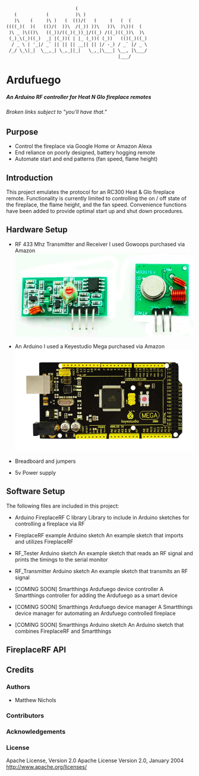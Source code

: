 ```
                          (                           
   (           (          )\ )                        
   )\    (     )\ )   (  (()/(   (     (   (  (       
((((_)(  )(   (()/(  ))\  /(_)) ))\   ))\  )\))(  (   
 )\ _ )\(()\   ((_))/((_)(_))_|/((_) /((_)((_))\  )\  
 (_)_\(_)((_)  _| |(_))( | |_ (_))( (_))   (()(_)((_) 
  / _ \ | '_|/ _` || || || __|| || |/ -_) / _` |/ _ \ 
 /_/ \_\|_|  \__,_| \_,_||_|   \_,_|\___| \__, |\___/ 
                                          |___/       
```
# Ardufuego
##### An Arduino RF controller for Heat N Glo fireplace remotes
###### *Broken links subject to "you'll have that."*

## Purpose
- Control the fireplace via Google Home or Amazon Alexa
- End reliance on poorly designed, battery hogging remote
- Automate start and end patterns (fan speed, flame height)

## Introduction
This project emulates the protocol for an RC300 Heat & Glo fireplace remote.  Functionality is currently limited to controlling the on / off state of the fireplace, the flame height, and the fan speed.  Convenience functions have been added to provide optimal start up and shut down procedures.

## Hardware Setup
- RF 433 Mhz Transmitter and Receiver
I used Gowoops purchased via Amazon
![Gowoops RF TX RX](/images/RF.png?s=200)

- An Arduino
I used a Keyestudio Mega purchased via Amazon
![Keyestudio Mega](/images/mega.jpg)

- Breadboard and jumpers
- 5v Power supply

## Software Setup
The following files are included in this project:
- Arduino FireplaceRF C library
Library to include in Arduino sketches for controlling a fireplace via RF

- FireplaceRF example Arduino sketch
An example sketch that imports and utilizes FireplaceRF

- RF_Tester Arduino sketch
An example sketch that reads an RF signal and prints the timings to the serial monitor

- RF_Transmitter Arduino sketch
An example sketch that transmits an RF signal

- [COMING SOON] Smartthings Ardufuego device controller
A Smartthings controller for adding the Ardufuego as a smart device

- [COMING SOON] Smartthings Ardufuego device manager
A Smartthings device manager for automating an Ardufuego controlled fireplace

- [COMING SOON] Smartthings Arduino sketch
An Arduino sketch that combines FireplaceRF and Smartthings

## FireplaceRF API

## Credits
### Authors
* Matthew Nichols

### Contributors

### Acknowledgements

### License
Apache License, Version 2.0 Apache License Version 2.0, January 2004 http://www.apache.org/licenses/
